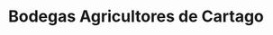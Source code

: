 ---
title: "Bodegas Agricultores de Cartago"
url: /guadalupe-de-cartago/bodegas-agricultores-de-cartago/
shop: frutería
---